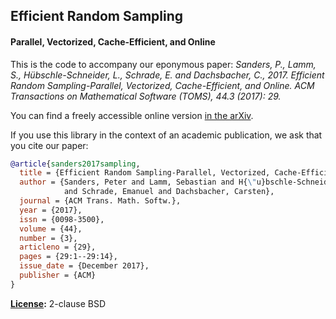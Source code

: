 ## Efficient Random Sampling
#### Parallel, Vectorized, Cache-Efficient, and Online

This is the code to accompany our eponymous paper: *Sanders, P., Lamm, S., Hübschle-Schneider, L., Schrade, E. and Dachsbacher, C., 2017. Efficient Random Sampling-Parallel, Vectorized, Cache-Efficient, and Online. ACM Transactions on Mathematical Software (TOMS), 44.3 (2017): 29.*

You can find a freely accessible online version [in the arXiv](https://arxiv.org/abs/1610.05141).

If you use this library in the context of an academic publication, we ask that you cite our paper:
```bibtex
@article{sanders2017sampling,
  title = {Efficient Random Sampling-Parallel, Vectorized, Cache-Efficient, and Online},
  author = {Sanders, Peter and Lamm, Sebastian and H{\"u}bschle-Schneider, Lorenz
            and Schrade, Emanuel and Dachsbacher, Carsten},
  journal = {ACM Trans. Math. Softw.},
  year = {2017},
  issn = {0098-3500},
  volume = {44},
  number = {3},
  articleno = {29},
  pages = {29:1--29:14},
  issue_date = {December 2017},
  publisher = {ACM}
}
```

**[License](/LICENSE):** 2-clause BSD
